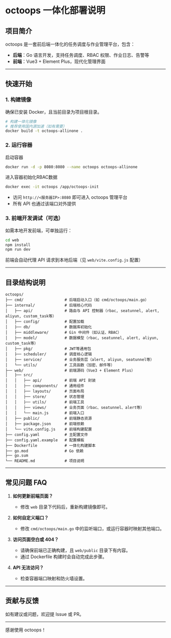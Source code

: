 # octoops 一体化部署说明

## 项目简介

octoops 是一套前后端一体化的任务调度与作业管理平台，包含：

- **后端**：Go 语言开发，支持任务调度、RBAC 权限、作业日志、告警等
- **前端**：Vue3 + Element Plus，现代化管理界面

---

## 快速开始

### 1. 构建镜像

确保已安装 Docker，且当前目录为项目根目录。

```bash
# 构建一体化镜像
# 推荐使用国内源加速（如有需要）
docker build -t octoops-allinone .
```

### 2. 运行容器

启动容器

```bash
docker run -d -p 8080:8080 --name octoops octoops-allinone
```

进入容器初始化RBAC数据

```bash
docker exec -it octoops /app/octoops-init
```

- 访问 `http://<服务器IP>:8080` 即可进入 octoops 管理平台
- 所有 API 也通过该端口对外提供

### 3. 前端开发调试（可选）

如需本地开发前端，可单独运行：

```bash
cd web
npm install
npm run dev
```
前端会自动代理 API 请求到本地后端（见 `web/vite.config.js` 配置）

---

## 目录结构说明

```
octoops/
├── cmd/                  # 后端启动入口（如 cmd/octoops/main.go）
├── internal/             # 后端核心代码
│   ├── api/              # 路由与 API 控制器（rbac, seatunnel, alert, aliyun, custom_task等）
│   ├── config/           # 配置加载
│   ├── db/               # 数据库初始化
│   ├── middleware/       # Gin 中间件（如认证、RBAC）
│   ├── model/            # 数据模型（rbac, seatunnel, alert, aliyun, custom_task等）
│   ├── pkg/              # JWT等通用包
│   ├── scheduler/        # 调度核心逻辑
│   ├── service/          # 业务服务层（alert, aliyun, seatunnel等）
│   └── utils/            # 工具函数（加密、邮件等）
├── web/                  # 前端源码（Vue3 + Element Plus）
│   ├── src/
│   │   ├── api/          # 前端 API 封装
│   │   ├── components/   # 通用组件
│   │   ├── layouts/      # 页面布局
│   │   ├── store/        # 状态管理
│   │   ├── utils/        # 前端工具
│   │   ├── views/        # 业务页面（rbac、seatunnel、alert等）
│   │   └── main.js       # 前端入口
│   ├── public/           # 前端静态资源
│   ├── package.json      # 前端依赖
│   └── vite.config.js    # 前端构建配置
├── config.yaml           # 主配置文件
├── config.yaml.example   # 配置模板
├── Dockerfile            # 一体化构建脚本
├── go.mod                # Go 依赖
├── go.sum
└── README.md             # 项目说明
```

---

## 常见问题 FAQ

1. **如何更新前端页面？**
   - 修改 `web` 目录下代码后，重新构建镜像即可。

2. **如何自定义端口？**
   - 修改 `cmd/octoops/main.go` 中的监听端口，或运行容器时映射其他端口。

3. **访问页面空白或 404？**
   - 请确保前端已正确构建，且 `web/public` 目录下有内容。
   - 通过 Dockerfile 构建时会自动完成此步骤。

4. **API 无法访问？**
   - 检查容器端口映射和防火墙设置。

---

## 贡献与反馈

如有建议或问题，欢迎提 Issue 或 PR。

---

感谢使用 octoops！ 